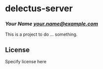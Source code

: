 # delectus-server
### _Your Name <your.name@example.com>_

This is a project to do ... something.

## License

Specify license here

